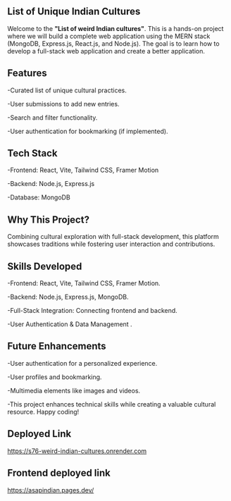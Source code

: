 ## List of Unique Indian Cultures



Welcome to the **"List of weird Indian cultures"**. This is a hands-on project where we will build a complete web application using the MERN stack (MongoDB, Express.js, React.js, and Node.js). The goal is to learn how to develop a full-stack web application and create a better application.

## Features

-Curated list of unique cultural practices.

-User submissions to add new entries.

-Search and filter functionality.

-User authentication for bookmarking (if implemented).

## Tech Stack

-Frontend: React, Vite, Tailwind CSS, Framer Motion

-Backend: Node.js, Express.js

-Database: MongoDB

## Why This Project?

Combining cultural exploration with full-stack development, this platform showcases traditions while fostering user interaction and contributions.

## Skills Developed

-Frontend: React, Vite, Tailwind CSS, Framer Motion.

-Backend: Node.js, Express.js, MongoDB.

-Full-Stack Integration: Connecting frontend and backend.

-User Authentication & Data Management .

## Future Enhancements

-User authentication for a personalized experience.

-User profiles and bookmarking.

-Multimedia elements like images and videos.

-This project enhances technical skills while creating a valuable cultural resource. Happy coding!



## Deployed Link

https://s76-weird-indian-cultures.onrender.com


## Frontend deployed link

https://asapindian.pages.dev/
